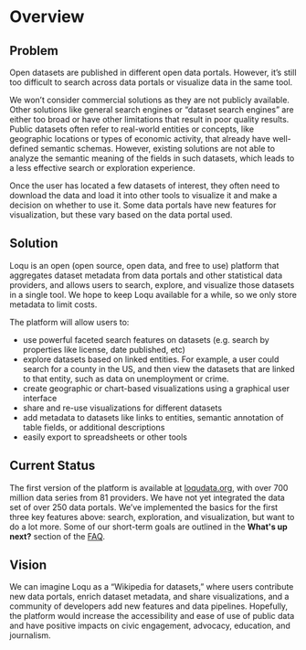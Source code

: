 # Overview

## Problem

Open datasets are published in different open data portals. However, it’s still too difficult to search across data portals or visualize data in the same tool.

We won’t consider commercial solutions as they are not publicly available. Other solutions like general search engines or “dataset search engines” are either too broad or have other limitations that result in poor quality results. Public datasets often refer to real-world entities or concepts, like geographic locations or types of economic activity, that already have well-defined semantic schemas. However, existing solutions are not able to analyze the semantic meaning of the fields in such datasets, which leads to a less effective search or exploration experience.

Once the user has located a few datasets of interest, they often need to download the data and load it into other tools to visualize it and make a decision on whether to use it. Some data portals have new features for visualization, but these vary based on the data portal used.

## Solution

Loqu is an open (open source, open data, and free to use) platform that aggregates dataset metadata from data portals and other statistical data providers, and allows users to search, explore, and visualize those datasets in a single tool. We hope to keep Loqu available for a while, so we only store metadata to limit costs.

The platform will allow users to:

- use powerful faceted search features on datasets (e.g. search by properties like license, date published, etc)
- explore datasets based on linked entities. For example, a user could search for a county in the US, and then view the datasets that are linked to that entity, such as data on unemployment or crime.
- create geographic or chart-based visualizations using a graphical user interface
- share and re-use visualizations for different datasets
- add metadata to datasets like links to entities, semantic annotation of table fields, or additional descriptions
- easily export to spreadsheets or other tools

## Current Status

The first version of the platform is available at [loqudata.org](https://loqudata.org/), with over 700 million data series from 81 providers. We have not yet integrated the data set of over 250 data portals. We’ve implemented the basics for the first three key features above: search, exploration, and visualization, but want to do a lot more. Some of our short-term goals are outlined in the **What's up next?** section of the [FAQ](./faq.md).

## Vision

We can imagine Loqu as a “Wikipedia for datasets,” where users contribute new data portals, enrich dataset metadata, and share visualizations, and a community of developers add new features and data pipelines. Hopefully, the platform would increase the accessibility and ease of use of public data and have positive impacts on civic engagement, advocacy, education, and journalism.
